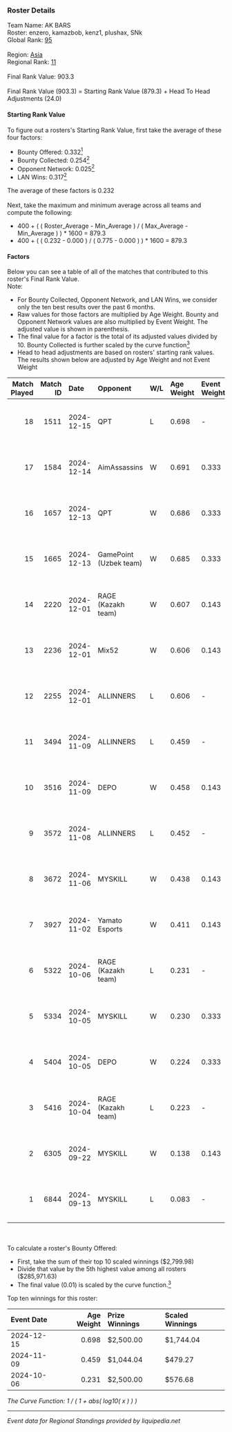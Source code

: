 ### Roster Details<br />
Team Name: AK BARS<br />
Roster: enzero, kamazbob, kenz1, plushax, SNk<br />
Global Rank: [95](../../standings_global_2025_02_28.md)<br />
<br />
Region: [Asia]( ../../standings_asia_2025_02_28.md)<br />
Regional Rank: [11]( ../../standings_asia_2025_02_28.md)<br />
<br />
Final Rank Value:  903.3<br />
<br />
Final Rank Value (903.3) = Starting Rank Value (879.3) + Head To Head Adjustments (24.0)<br />

#### Starting Rank Value<br />
To figure out a rosters's Starting Rank Value, first take the average of these four factors:<br />
- Bounty Offered: 0.332[<sup>1</sup>](#table2)
- Bounty Collected: 0.254[<sup>2</sup>](#table1)
- Opponent Network: 0.025[<sup>2</sup>](#table1)
- LAN Wins: 0.317[<sup>2</sup>](#table1)

The average of these factors is 0.232<br />
<br />
Next, take the maximum and minimum average across all teams and compute the following:<br />
- 400 + ( ( Roster_Average - Min_Average ) / ( Max_Average - Min_Average ) ) * 1600 = 879.3
- 400 + ( ( 0.232 - 0.000 ) / ( 0.775 - 0.000 ) ) * 1600 = 879.3


#### Factors<br />
Below you can see a table of all of the matches that contributed to this roster's Final Rank Value.<br />
Note:<br />

- For Bounty Collected, Opponent Network, and LAN Wins, we consider only the ten best results over the past 6 months.
- Raw values for those factors are multiplied by Age Weight. Bounty and Opponent Network values are also multiplied by Event Weight. The adjusted value is shown in parenthesis.
- The final value for a factor is the total of its adjusted values divided by 10. Bounty Collected is further scaled by the curve function[<sup>3</sup>](#curveFunction)
- Head to head adjustments are based on rosters' starting rank values. The results shown below are adjusted by Age Weight and not Event Weight
<span id="table1"></span><br />


| Match Played | Match ID | Date       | Opponent               | W/L | Age Weight | Event Weight | Bounty Collected | Opponent Network | LAN Wins  | H2H Adj. | Roster                                |
| -: | -: | :- | :- | :- | :- | :- | :- | :- | :- | -: | :- |
|           18 |     1511 | 2024-12-15 | QPT                    | L   | 0.698      | -            | -                | -                | -         |    -4.00 | enzero, kamazbob, kenz1, plushax, SNk |
|           17 |     1584 | 2024-12-14 | AimAssassins           | W   | 0.691      | 0.333        | 0.005 (0.001)    | 0.258 (0.059)    | 1 (0.691) |    13.78 | enzero, kamazbob, kenz1, plushax, SNk |
|           16 |     1657 | 2024-12-13 | QPT                    | W   | 0.686      | 0.333        | 0.036 (0.008)    | 0.376 (0.086)    | 1 (0.686) |    18.09 | enzero, kamazbob, kenz1, plushax, SNk |
|           15 |     1665 | 2024-12-13 | GamePoint (Uzbek team) | W   | 0.685      | 0.333        | -                | 0.042 (0.010)    | 1 (0.685) |     4.65 | enzero, kamazbob, kenz1, plushax, SNk |
|           14 |     2220 | 2024-12-01 | RAGE (Kazakh team)     | W   | 0.607      | 0.143        | 0.006 (0.001)    | 0.196 (0.017)    | 0 (0.000) |     8.86 | enzero, kamazbob, kenz1, plushax, SNk |
|           13 |     2236 | 2024-12-01 | Mix52                  | W   | 0.606      | 0.143        | 0.002 (0.000)    | 0.068 (0.006)    | 0 (0.000) |     7.37 | enzero, kamazbob, kenz1, plushax, SNk |
|           12 |     2255 | 2024-12-01 | ALLINNERS              | L   | 0.606      | -            | -                | -                | -         |   -13.04 | enzero, kamazbob, kenz1, plushax, SNk |
|           11 |     3494 | 2024-11-09 | ALLINNERS              | L   | 0.459      | -            | -                | -                | -         |    -9.62 | arun, enzero, kamazbob, kenz1, Yaqk   |
|           10 |     3516 | 2024-11-09 | DEPO                   | W   | 0.458      | 0.143        | 0.007 (0.000)    | 0.322 (0.021)    | 0 (0.000) |     5.89 | arun, enzero, kamazbob, kenz1, Yaqk   |
|            9 |     3572 | 2024-11-08 | ALLINNERS              | L   | 0.452      | -            | -                | -                | -         |    -9.72 | arun, enzero, kamazbob, kenz1, Yaqk   |
|            8 |     3672 | 2024-11-06 | MYSKILL                | W   | 0.438      | 0.143        | 0.003 (0.000)    | 0.140 (0.009)    | 0 (0.000) |     3.60 | arun, enzero, kamazbob, kenz1, Yaqk   |
|            7 |     3927 | 2024-11-02 | Yamato Esports         | W   | 0.411      | 0.143        | 0.000 (0.000)    | -                | 0 (0.000) |     1.55 | arun, enzero, kamazbob, kenz1, Yaqk   |
|            6 |     5322 | 2024-10-06 | RAGE (Kazakh team)     | L   | 0.231      | -            | -                | -                | -         |    -3.72 | enzero, kade0, kamazbob, kenz1, SNk   |
|            5 |     5334 | 2024-10-05 | MYSKILL                | W   | 0.230      | 0.333        | 0.003 (0.000)    | 0.140 (0.011)    | 1 (0.230) |     1.89 | enzero, kade0, kamazbob, kenz1, SNk   |
|            4 |     5404 | 2024-10-05 | DEPO                   | W   | 0.224      | 0.333        | 0.007 (0.001)    | 0.322 (0.024)    | 1 (0.224) |     2.85 | enzero, kade0, kamazbob, kenz1, SNk   |
|            3 |     5416 | 2024-10-04 | RAGE (Kazakh team)     | L   | 0.223      | -            | -                | -                | -         |    -3.64 | enzero, kade0, kamazbob, kenz1, SNk   |
|            2 |     6305 | 2024-09-22 | MYSKILL                | W   | 0.138      | 0.143        | 0.003 (0.000)    | 0.140 (0.003)    | -         |     1.14 | enzero, kade0, kamazbob, kenz1, SNk   |
|            1 |     6844 | 2024-09-13 | MYSKILL                | L   | 0.083      | -            | -                | -                | -         |    -1.94 | arun, enzero, kamazbob, kenz1, SNk    |

<br />
<span id="table2"></span><br />
To calculate a roster's Bounty Offered:<br />

- First, take the sum of their top 10 scaled winnings ($2,799.98)
- Divide that value by the 5th highest value among all rosters ($285,971.63)
- The final value (0.01) is scaled by the curve function.[<sup>3</sup>](#curveFunction)

Top ten winnings for this roster:<br />

| Event Date | Age Weight | Prize Winnings | Scaled Winnings |
| :- | -: | :- | :- |
| 2024-12-15 |      0.698 | $2,500.00      | $1,744.04       |
| 2024-11-09 |      0.459 | $1,044.04      | $479.27         |
| 2024-10-06 |      0.231 | $2,500.00      | $576.68         |


<span id="curveFunction"></span>_The Curve Function: 1 / ( 1 + abs( log10( x ) ) )_<br />

---
_Event data for Regional Standings provided by liquipedia.net_<br />
